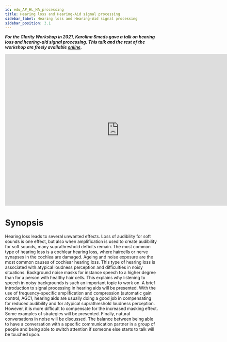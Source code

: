 ```yaml
---
id: edu_AP_HL_HA_processing
title: Hearing loss and Hearing-Aid signal processing
sidebar_label: Hearing loss and Hearing-Aid signal processing
sidebar_position: 3.1
---
```


***For the Clarity Workshop in 2021, Karolina Smeds gave a talk on hearing loss and hearing-aid signal processing. This talk and the rest of the workshop are freely available [online](https://www.youtube.com/playlist?list=PLNqx4n2qXsY_22KVZFoy9LxT6_ssxfSAS).***

<div style={{textAlign:'center'}}>
<iframe width="750" height="500" src="https://www.youtube.com/embed/waPONoYrf8Q" title="YouTube video player" frameborder="0" allow="accelerometer; autoplay; clipboard-write; encrypted-media; gyroscope; picture-in-picture; web-share" allowfullscreen></iframe>
</div>

# Synopsis
Hearing loss leads to several unwanted effects. Loss of audibility for soft sounds is one effect, but also when amplification is used to create audibility for soft sounds, many suprathreshold deficits remain. The most common type of hearing loss is a cochlear hearing loss, where haircells or nerve synapses in the cochlea are damaged. Ageing and noise exposure are the most common causes of cochlear hearing loss. This type of hearing loss is associated with atypical loudness perception and difficulties in noisy situations. Background noise masks for instance speech to a higher degree than for a person with healthy hair cells. This explains why listening to speech in noisy backgrounds is such an important topic to work on. A brief introduction to signal processing in hearing aids will be presented. With the use of frequency-specific amplification and compression (automatic gain control, AGC), hearing aids are usually doing a good job in compensating for reduced audibility and for atypical suprathreshold loudness perception. However, it is more difficult to compensate for the increased masking effect. Some examples of strategies will be presented. Finally, natural conversations in noise will be discussed. The balance between being able to have a conversation with a specific communication partner in a group of people and being able to switch attention if someone else starts to talk will be touched upon.

